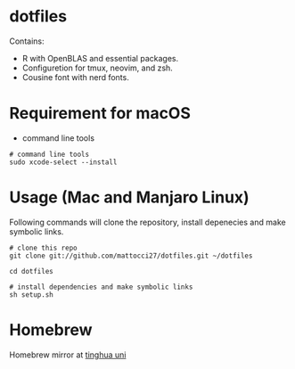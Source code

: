 # dotfiles

Contains:
- R with OpenBLAS and essential packages.
- Configuretion for tmux, neovim, and zsh.
- Cousine font with nerd fonts.

# Requirement for macOS
- command line tools

```shell
# command line tools
sudo xcode-select --install
```

# Usage (Mac and Manjaro Linux)

Following commands will clone the repository, install depenecies and make symbolic links.

```shell
# clone this repo
git clone git://github.com/mattocci27/dotfiles.git ~/dotfiles

cd dotfiles

# install dependencies and make symbolic links
sh setup.sh
```


# Homebrew

Homebrew mirror at [tinghua uni](https://mirror.tuna.tsinghua.edu.cn/help/homebrew/)


